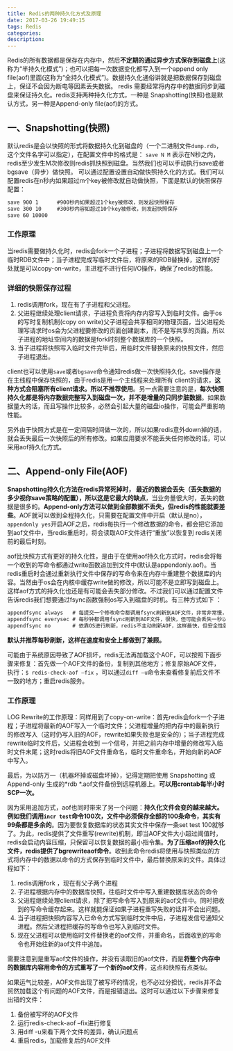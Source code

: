 ```yaml
---
title: Redis的两种持久化方式及原理
date: 2017-03-26 19:49:15
tags: Redis
categories:
description:
---
```





Redis的所有数据都是保存在内存中，然后**不定期的通过异步方式保存到磁盘上**(这称为“半持久化模式”)；也可以把每一次数据变化都写入到一个append only file(aof)里面(这称为“全持久化模式”)。数据持久化通俗讲就是把数据保存到磁盘上，保证不会因为断电等因素丢失数据。
redis 需要经常将内存中的数据同步到磁盘来保证持久化。redis支持两种持久化方式，一种是 Snapshotting(快照)也是默认方式，另一种是Append-only file(aof)的方式。


<!--more-->
## 一、Snapshotting(快照)

默认redis是会以快照的形式将数据持久化到磁盘的（一个二进制文件`dump.rdb`，这个文件名字可以指定），在配置文件中的格式是：
`save N M`
表示在N秒之内，redis至少发生M次修改则redis抓快照到磁盘。当然我们也可以手动执行save或者bgsave（异步）做快照。
可以通过配置设置自动做快照持久化的方式。我们可以配置redis在n秒内如果超过m个key被修改就自动做快照，下面是默认的快照保存配置：
```xml
save 900 1  	#900秒内如果超过1个key被修改，则发起快照保存
save 300 10 	#300秒内容如超过10个key被修改，则发起快照保存
save 60 10000
```

### 工作原理
当redis需要做持久化时，redis会fork一个子进程；子进程将数据写到磁盘上一个临时RDB文件中；当子进程完成写临时文件后，将原来的RDB替换掉，这样的好处就是可以copy-on-write，主进程不进行任何I/O操作，确保了redis的性能。


### 详细的快照保存过程

1. redis调用fork，现在有了子进程和父进程。
2. 父进程继续处理client请求，子进程负责将内存内容写入到临时文件。由于os的写时复制机制(copy on write)父子进程会共享相同的物理页面，当父进程处理写请求时os会为父进程要修改的页面创建副本，而不是写共享的页面。所以子进程的地址空间内的数据是fork时刻整个数据库的一个快照。
3. 当子进程将快照写入临时文件完毕后，用临时文件替换原来的快照文件，然后子进程退出。

client也可以使用`save`或者`bgsave`命令通知redis做一次快照持久化。save操作是在主线程中保存快照的，由于redis是用一个主线程来处理所有 client的请求，**这种方式会阻塞所有client请求。所以不推荐使用**。另一点需要注意的是，**每次快照持久化都是将内存数据完整写入到磁盘一次，并不是增量的只同步脏数据**。如果数据量大的话，而且写操作比较多，必然会引起大量的磁盘io操作，可能会严重影响性能。

另外由于快照方式是在一定间隔时间做一次的，所以如果redis意外down掉的话，就会丢失最后一次快照后的所有修改。如果应用要求不能丢失任何修改的话，可以采用aof持久化方式。



## 二、Append-only File(AOF)


**Snapshotting持久化方法在redis异常死掉时， 最近的数据会丢失（丢失数据的多少视你save策略的配置），所以这是它最大的缺点**，当业务量很大时，丢失的数据是很多的。**Append-only方法可以做到全部数据不丢失，但redis的性能就要差些**。AOF就可以做到全程持久化，只需要在配置文件中开启（默认是no），`appendonly yes`开启AOF之后，redis每执行一个修改数据的命令，都会把它添加到aof文件中，当redis重启时，将会读取AOF文件进行“重放”以恢复到 redis关闭前的最后时刻。

aof比快照方式有更好的持久化性，是由于在使用aof持久化方式时，redis会将每一个收到的写命令都通过write函数追加到文件中(默认是appendonly.aof)。当redis重启时会通过重新执行文件中保存的写命令来在内存中重建整个数据库的内容。当然由于os会在内核中缓存write做的修改，所以可能不是立即写到磁盘上。这样aof方式的持久化也还是有可能会丢失部分修改。不过我们可以通过配置文件告诉redis我们想要通过fsync函数强制os写入到磁盘的时机。有三种方式如下 ：
```xml
appendfsync always   # 每提交一个修改命令都调用fsync刷新到AOF文件，非常非常慢，但也非常安全
appendfsync everysec # 每秒钟都调用fsync刷新到AOF文件，很快，但可能会丢失一秒以内的数据
appendfsync no       # 依靠OS进行刷新，redis不主动刷新AOF，这样最快，但安全性就差。
```
**默认并推荐每秒刷新，这样在速度和安全上都做到了兼顾。**

可能由于系统原因导致了AOF损坏，redis无法再加载这个AOF，可以按照下面步骤来修复：首先做一个AOF文件的备份，复制到其他地方；修复原始AOF文件，执行：`$ redis-check-aof –fix` ，可以通过`diff –u`命令来查看修复前后文件不一致的地方；重启redis服务。

### 工作原理

LOG Rewrite的工作原理：同样用到了copy-on-write：首先redis会fork一个子进程；子进程将最新的AOF写入一个临时文件；父进程增量的把内存中的最新执行的修改写入（这时仍写入旧的AOF，rewrite如果失败也是安全的）；当子进程完成rewrite临时文件后，父进程会收到 一个信号，并把之前内存中增量的修改写入临时文件末尾；这时redis将旧AOF文件重命名，临时文件重命名，开始向新的AOF中写入。

最后，为以防万一（机器坏掉或磁盘坏掉），记得定期把使用 Snapshotting 或 Append-only 生成的*rdb *.aof文件备份到远程机器上。**可以用crontab每半小时SCP一次。**

因为采用追加方式，aof也同时带来了另一个问题：**持久化文件会变的越来越大。**例如我们调用`incr test`命令100次，文件中必须保存全部的100条命令，其实**有99条都是多余的**。因为要恢复数据库的状态其实文件中保存一条set test 100就够了。为此，redis提供了文件重写(rewrite)机制，即当AOF文件大小超过阈值时，redis会启动内容压缩，只保留可以恢复数据的最小指令集。**为了压缩aof的持久化文件，redis提供了bgrewriteaof命令**。收到此命令redis将使用与快照类似的方式将内存中的数据以命令的方式保存到临时文件中，最后替换原来的文件。具体过程如下：
1. redis调用fork ，现在有父子两个进程
2. 子进程根据内存中的数据库快照，往临时文件中写入重建数据库状态的命令
3. 父进程继续处理client请求，除了把写命令写入到原来的aof文件中。同时把收到的写命令缓存起来。这样就能保证如果子进程重写失败的话并不会出问题。
4. 当子进程把快照内容写入已命令方式写到临时文件中后，子进程发信号通知父进程。然后父进程把缓存的写命令也写入到临时文件。
5. 现在父进程可以使用临时文件替换老的aof文件，并重命名，后面收到的写命令也开始往新的aof文件中追加。

需要注意到是重写aof文件的操作，并没有读取旧的aof文件，而是**将整个内存中的数据库内容用命令的方式重写了一个新的aof文件**，这点和快照有点类似。

如果运气比较差，AOF文件出现了被写坏的情况，也不必过分担忧，redis并不会贸然加载这个有问题的AOF文件，而是报错退出。这时可以通过以下步骤来修复出错的文件：
1. 备份被写坏的AOF文件
2. 运行redis-check-aof –fix进行修复
3. 用diff -u来看下两个文件的差异，确认问题点
4. 重启redis，加载修复后的AOF文件

<!--more-->